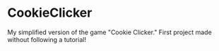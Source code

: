 # CookieClicker
My simplified version of the game "Cookie Clicker." First project made without following a tutorial!
